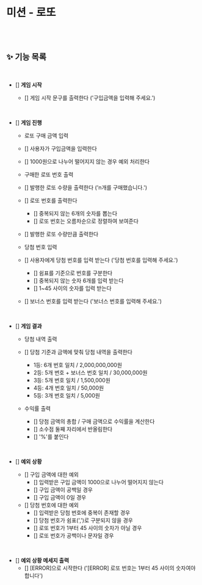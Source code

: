 # 미션 - 로또

<br/>
<br/>

## ✨ 기능 목록

<br/>

- [] **게임 시작**

  - [] 게임 시작 문구를 출력한다 ('구입금액을 입력해 주세요.')

<br/>

- [] **게임 진행**

  - 로또 구매 금액 입력
  - [] 사용자가 구입금액을 입력한다
  - [] 1000원으로 나누어 떨어지지 않는 경우 예외 처리한다

  - 구매한 로또 번호 출력
  - [] 발행한 로또 수량을 출력한다 ('n개를 구매했습니다.')
  - [] 로또 번호를 출력한다
    - [] 중복되지 않는 6개의 숫자를 뽑는다
    - [] 로또 번호는 오름차순으로 정렬하여 보여준다
  - [] 발행한 로또 수량만큼 출력한다

  - 당첨 번호 입력
  - [] 사용자에게 당첨 번호를 입력 받는다 ('당첨 번호를 입력해 주세요.')
    - [] 쉼표를 기준으로 번호를 구분한다
    - [] 중복되지 않는 숫자 6개를 입력 받는다
    - [] 1~45 사이의 숫자를 입력 받는다
  - [] 보너스 번호를 입력 받는다 ('보너스 번호를 입력해 주세요.')

<br/>

- [] **게임 결과**

  - 당첨 내역 출력
  - [] 당첨 기준과 금액에 맞춰 당첨 내역을 출력한다

    - 1등: 6개 번호 일치 / 2,000,000,000원
    - 2등: 5개 번호 + 보너스 번호 일치 / 30,000,000원
    - 3등: 5개 번호 일치 / 1,500,000원
    - 4등: 4개 번호 일치 / 50,000원
    - 5등: 3개 번호 일치 / 5,000원

  - 수익률 출력
    - [] 당첨 금액의 총합 / 구매 금액으로 수익률을 계산한다
    - [] 소수점 둘째 자리에서 반올림한다
    - [] '%'를 붙인다

<br/>

- [] **예외 상황**

  - [] 구입 금액에 대한 예외
    - [] 입력받은 구입 금액이 1000으로 나누어 떨어지지 않는다
    - [] 구입 금액이 공백일 경우
    - [] 구입 금액이 0일 경우
  - [] 당첨 번호에 대한 예외
    - [] 입력받은 당첨 번호에 중복이 존재할 경우
    - [] 당첨 번호가 쉼표(',')로 구분되지 않을 경우
    - [] 로또 번호가 1부터 45 사이의 숫자가 아닐 경우
    - [] 로또 번호가 공백이나 문자일 경우

<br/>

- [] **예외 상황 메세지 출력**
  - [] [ERROR]으로 시작한다 ('[ERROR] 로또 번호는 1부터 45 사이의 숫자여야 합니다')
